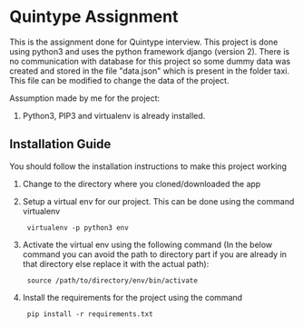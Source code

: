 # Quintype Assignment
This is the assignment done for Quintype interview. This project is done using python3 and uses the python 
framework django (version 2). There is no communication with database for this project so some dummy data 
was created and stored in the file "data.json" which is present in the folder taxi. This file can be 
modified to change the data of the project.
 
Assumption made by me for the project:
 
1. Python3, PIP3 and virtualenv is already installed. 

## Installation Guide
You should follow the installation instructions to make this project working

1. Change to the directory where you cloned/downloaded the app 
2. Setup a virtual env for our project. This can be done using the command virtualenv

        virtualenv -p python3 env
3. Activate the virtual env using the following command (In the below command you can avoid the path to 
directory part if you are already in that directory else replace it with the actual path):

        source /path/to/directory/env/bin/activate
4. Install the requirements for the project using the command

        pip install -r requirements.txt
